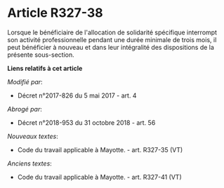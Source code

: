 # Article R327-38

Lorsque le bénéficiaire de l'allocation de solidarité spécifique interrompt son activité professionnelle pendant une durée
minimale de trois mois, il peut bénéficier à nouveau et dans leur intégralité des dispositions de la présente sous-section.

**Liens relatifs à cet article**

_Modifié par_:

  - Décret n°2017-826 du 5 mai 2017 - art. 4

_Abrogé par_:

  - Décret n°2018-953 du 31 octobre 2018 - art. 56

_Nouveaux textes_:

  - Code du travail applicable à Mayotte. - art. R327-35 (VT)

_Anciens textes_:

  - Code du travail applicable à Mayotte. - art. R327-41 (VT)
